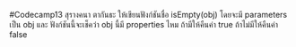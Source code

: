 #Codecamp13
สุรางคนา ตากันธะ
ให้เขียนฟังก์ชันชื่อ isEmpty(obj) โดยจะมี parameters เป็น obj และ ฟังก์ชันนี้จะเช็คว่า obj นี้มี properties ไหม ถ้ามีให้คืนค่า true ถ้าไม่มีให้คืนค่า false

